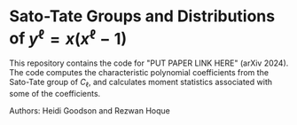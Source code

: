 # Sato-Tate Groups and Distributions of $y^{\ell} = x(x^{\ell}-1)$

This repository contains the code for "PUT PAPER LINK HERE" (arXiv 2024). The code computes the characteristic polynomial coefficients from the Sato-Tate group of $C_{\ell}$, and calculates moment statistics associated with some of the coefficients.

Authors: Heidi Goodson and Rezwan Hoque
